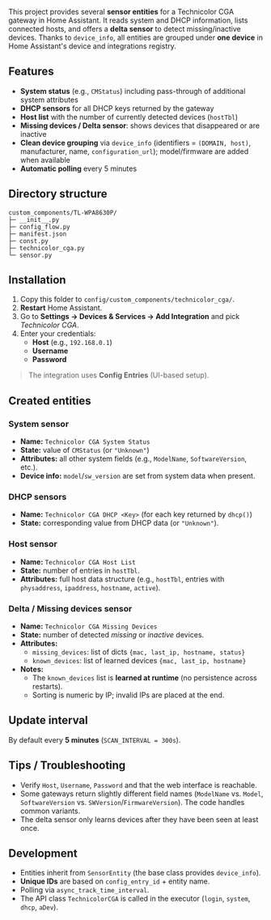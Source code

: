 
This project provides several **sensor entities** for a Technicolor CGA gateway in Home Assistant. It reads system and DHCP information, lists connected hosts, and offers a **delta sensor** to detect missing/inactive devices. Thanks to `device_info`, all entities are grouped under **one device** in Home Assistant's device and integrations registry.

## Features

- **System status** (e.g., `CMStatus`) including pass-through of additional system attributes
- **DHCP sensors** for all DHCP keys returned by the gateway
- **Host list** with the number of currently detected devices (`hostTbl`)
- **Missing devices / Delta sensor**: shows devices that disappeared or are inactive
- **Clean device grouping** via `device_info` (identifiers = `(DOMAIN, host)`, manufacturer, name, `configuration_url`); model/firmware are added when available
- **Automatic polling** every 5 minutes

## Directory structure 
```
custom_components/TL-WPA8630P/
├─ __init__.py
├─ config_flow.py
├─ manifest.json
├─ const.py
├─ technicolor_cga.py
└─ sensor.py
```

## Installation

1. Copy this folder to `config/custom_components/technicolor_cga/`.
2. **Restart** Home Assistant.
3. Go to **Settings → Devices & Services → Add Integration** and pick *Technicolor CGA*.
4. Enter your credentials:
   - **Host** (e.g., `192.168.0.1`)
   - **Username**
   - **Password**

> The integration uses **Config Entries** (UI-based setup).

## Created entities

### System sensor
- **Name:** `Technicolor CGA System Status`
- **State:** value of `CMStatus` (or `"Unknown"`)
- **Attributes:** all other system fields (e.g., `ModelName`, `SoftwareVersion`, etc.).
- **Device info:** `model`/`sw_version` are set from system data when present.

### DHCP sensors
- **Name:** `Technicolor CGA DHCP <Key>` (for each key returned by `dhcp()`)
- **State:** corresponding value from DHCP data (or `"Unknown"`).

### Host sensor
- **Name:** `Technicolor CGA Host List`
- **State:** number of entries in `hostTbl`.
- **Attributes:** full host data structure (e.g., `hostTbl`, entries with `physaddress`, `ipaddress`, `hostname`, `active`).

### Delta / Missing devices sensor
- **Name:** `Technicolor CGA Missing Devices`
- **State:** number of detected *missing* or *inactive* devices.
- **Attributes:**
  - `missing_devices`: list of dicts `{mac, last_ip, hostname, status}`
  - `known_devices`: list of learned devices `{mac, last_ip, hostname}`
- **Notes:**
  - The `known_devices` list is **learned at runtime** (no persistence across restarts).
  - Sorting is numeric by IP; invalid IPs are placed at the end.

## Update interval

By default every **5 minutes** (`SCAN_INTERVAL = 300s`).

## Tips / Troubleshooting

- Verify `Host`, `Username`, `Password` and that the web interface is reachable.
- Some gateways return slightly different field names (`ModelName` vs. `Model`, `SoftwareVersion` vs. `SWVersion`/`FirmwareVersion`). The code handles common variants.
- The delta sensor only learns devices after they have been seen at least once.

## Development

- Entities inherit from `SensorEntity` (the base class provides `device_info`).
- **Unique IDs** are based on `config_entry_id` + entity name.
- Polling via `async_track_time_interval`.
- The API class `TechnicolorCGA` is called in the executor (`login`, `system`, `dhcp`, `aDev`).
